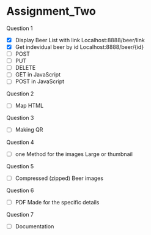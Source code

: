 # Assignment_Two

Question 1

- [x] Display Beer List with link
        Localhost:8888/beer/link
- [x] Get indevidual beer by id
        Localhost:8888/beer/{id}
- [ ] POST 
- [ ] PUT
- [ ] DELETE
- [ ] GET in JavaScript
- [ ] POST in JavaScript

Question 2 

- [ ] Map HTML

Question 3

- [ ] Making QR

Question 4

- [ ] one Method for the images Large or thumbnail

Question 5

- [ ] Compressed (zipped) Beer images

Question 6

- [ ] PDF Made for the specific details

Question 7

- [ ] Documentation
